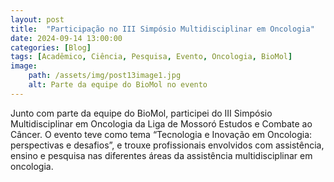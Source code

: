 ```yaml
---
layout: post
title:  "Participação no III Simpósio Multidisciplinar em Oncologia"
date: 2024-09-14 13:00:00
categories: [Blog]
tags: [Acadêmico, Ciência, Pesquisa, Evento, Oncologia, BioMol]
image: 
    path: /assets/img/post13image1.jpg
    alt: Parte da equipe do BioMol no evento
---
```


Junto com parte da equipe do BioMol, participei do III Simpósio Multidisciplinar em Oncologia da Liga de Mossoró Estudos e Combate ao Câncer. O evento teve como tema “Tecnologia e Inovação em Oncologia: perspectivas e desafios”, e trouxe profissionais envolvidos com assistência, ensino e pesquisa nas diferentes áreas da assistência multidisciplinar em oncologia.